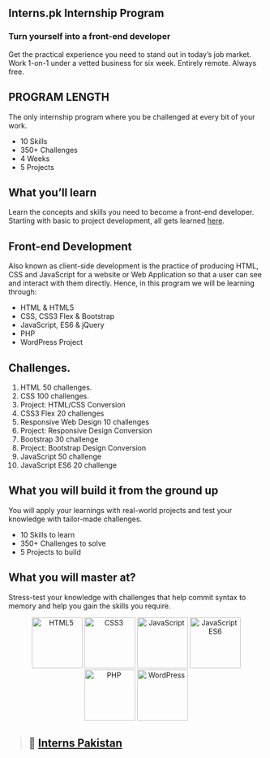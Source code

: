 ## Interns.pk Internship Program

### Turn yourself into a front-end developer

Get the practical experience you need to stand out in today’s job market. Work 1-on-1 under a vetted business for six week. Entirely remote. Always free.

## PROGRAM LENGTH

The only internship program where you be challenged at every bit of your work.

- 10 Skills
- 350+ Challenges
- 4 Weeks
- 5 Projects

## What you’ll learn

Learn the concepts and skills you need to become a front-end developer. Starting with basic to project development, all gets learned [here](https://interns.pk).

## Front-end Development

Also known as client-side development is the practice of producing HTML, CSS and JavaScript for a website or Web Application so that a user can see and interact with them directly. Hence, in this program we will be learning through:

- HTML & HTML5
- CSS, CSS3 Flex & Bootstrap
- JavaScript, ES6 & jQuery
- PHP
- WordPress Project

## Challenges.

1. HTML 50 challenges.
2. CSS 100 challenges.
3. Project: HTML/CSS Conversion
4.  CSS3 Flex 20 challenges
5. Responsive Web Design 10 challenges
6. Project: Responsive Design Conversion
7. Bootstrap 30 challenge
8. Project: Bootstrap Design Conversion
9. JavaScript 50 challenge
10. JavaScript ES6 20 challenge

## What you will build it from the ground up

You will apply your learnings with real-world projects and test your knowledge with tailor-made challenges.

- 10 Skills to learn
- 350+ Challenges to solve
- 5 Projects to build

## What you will master at?

Stress-test your knowledge with challenges that help commit syntax to memory and help you gain the skills you require.

<p align="center">
        <a href="#"><img alt="HTML5" height="100" src="https://interns.pk/img/logos/html.png" width="100" /></a>
        <a href="#"><img alt="CSS3" height="100" src="https://interns.pk/img/logos/css.png" width="100" /></a>
        <a href="#"><img alt="JavaScript" height="100" src="https://interns.pk/img/logos/js.png" width="100" /></a>
        <a href="#"><img alt="JavaScript ES6" height="100" src="https://interns.pk/img/logos/es6.png" width="100" /></a>
        <a href="#"><img alt="PHP" height="100" src="https://interns.pk/img/logos/php.png" width="100" /></a>
        <a href="#"><img alt="WordPress" height="100" src="https://interns.pk/img/logos/wp.png" width="100" /></a>
</p>

> ## 🔗 **[Interns Pakistan](https://interns.pk)**